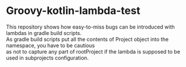 # Groovy-kotlin-lambda-test

This repository shows how easy-to-miss bugs can be introduced with lambdas in gradle build scripts.</br>
As gradle build scripts put all the contents of Project object into the namespace, you have to be cautious </br>
as not to capture any part of rootProject if the lambda is supposed to be used in subprojects configuration. </br>
